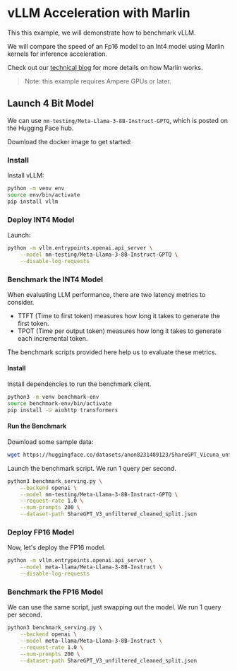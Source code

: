 # vLLM Acceleration with Marlin

This this example, we will demonstrate how to benchmark vLLM. 

We will compare the speed of an Fp16 model to an Int4 model using Marlin kernels for inference acceleration.

Check out our [technical blog](https://neuralmagic.com/blog/pushing-the-boundaries-of-mixed-precision-llm-inference-with-marlin/) for more details on how Marlin works.

> Note: this example requires Ampere GPUs or later.

## Launch 4 Bit Model

We can use `nm-testing/Meta-Llama-3-8B-Instruct-GPTQ`, which is posted on the Hugging Face hub.

Download the docker image to get started:

### Install

Install vLLM:

```bash
python -m venv env
source env/bin/activate
pip install vllm
```

### Deploy INT4 Model

Launch:

```bash
python -m vllm.entrypoints.openai.api_server \
    --model nm-testing/Meta-Llama-3-8B-Instruct-GPTQ \
    --disable-log-requests
```

### Benchmark the INT4 Model

When evaluating LLM performance, there are two latency metrics to consider. 
- TTFT (Time to first token) measures how long it takes to generate the first token. 
- TPOT (Time per output token) measures how long it takes to generate each incremental token.

The benchmark scripts provided here help us to evaluate these metrics.

#### Install
Install dependencies to run the benchmark client.

```bash
python3 -m venv benchmark-env
source benchmark-env/bin/activate
pip install -U aiohttp transformers
```

#### Run the Benchmark

Download some sample data:

```bash
wget https://huggingface.co/datasets/anon8231489123/ShareGPT_Vicuna_unfiltered/resolve/main/ShareGPT_V3_unfiltered_cleaned_split.json
```

Launch the benchmark script. We run 1 query per second.

```bash
python3 benchmark_serving.py \
    --backend openai \
    --model nm-testing/Meta-Llama-3-8B-Instruct-GPTQ \
    --request-rate 1.0 \
    --num-prompts 200 \
    --dataset-path ShareGPT_V3_unfiltered_cleaned_split.json
```

### Deploy FP16 Model

Now, let's deploy the FP16 model.

```bash
python -m vllm.entrypoints.openai.api_server \
    --model meta-llama/Meta-Llama-3-8B-Instruct \
    --disable-log-requests
```

### Benchmark the FP16 Model

We can use the same script, just swapping out the model. We run 1 query per second.

```bash
python3 benchmark_serving.py \
    --backend openai \
    --model meta-llama/Meta-Llama-3-8B-Instruct \
    --request-rate 1.0 \
    --num-prompts 200 \
    --dataset-path ShareGPT_V3_unfiltered_cleaned_split.json
```
